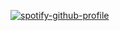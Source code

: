 [![spotify-github-profile](https://spotify-github-profile.kittinanx.com/api/view?uid=316xmvxqlm7hsaccxfs7swb5uiwy&cover_image=true&theme=natemoo-re&show_offline=true&background_color=1a1919&interchange=false&bar_color=4078c0&bar_color_cover=false)](https://github.com/kittinan/spotify-github-profile)
